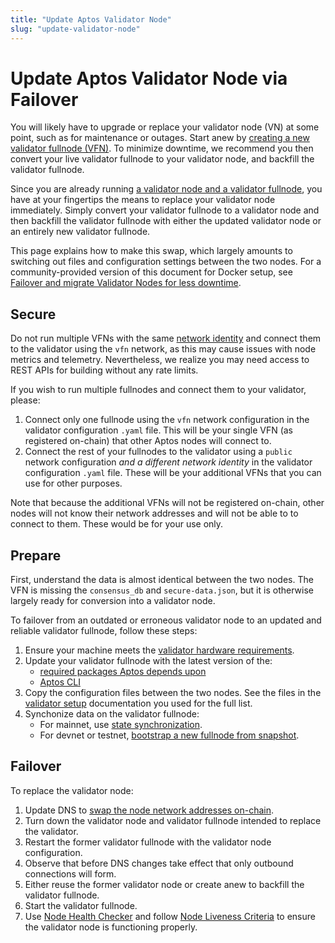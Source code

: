 ```yaml
---
title: "Update Aptos Validator Node"
slug: "update-validator-node"
---
```


# Update Aptos Validator Node via Failover

You will likely have to upgrade or replace your validator node (VN) at some point, such as for maintenance or outages. Start anew by [creating a new validator fullnode (VFN)](running-validator-node/index.md). To minimize downtime, we recommend you then convert your live validator fullnode to your validator node, and backfill the validator fullnode.

Since you are already running [a validator node and a validator fullnode](node-requirements.md), you have at your fingertips the means to replace your validator node immediately. Simply convert your validator fullnode to a validator node and then backfill the validator fullnode with either the updated validator node or an entirely new validator fullnode.

This page explains how to make this swap, which largely amounts to switching out files and configuration settings between the two nodes. For a community-provided version of this document for Docker setup, see [Failover and migrate Validator Nodes for less downtime](https://forum.aptoslabs.com/t/failover-and-migrate-validator-nodes-for-less-downtime/144846).

## Secure

Do not run multiple VFNs with the same [network identity](../../identity-and-configuration.md) and connect them to the validator using the `vfn` network, as this may cause issues with node metrics and telemetry. Nevertheless, we realize you may need access to REST APIs for building without any rate limits.

If you wish to run multiple fullnodes and connect them to your validator, please:
1. Connect only one fullnode using the `vfn` network configuration in the validator configuration `.yaml` file. This will be your single VFN (as registered on-chain) that other Aptos nodes will connect to.
1. Connect the rest of your fullnodes to the validator using a `public` network configuration *and a different network identity* in the validator configuration `.yaml` file. These will be your additional VFNs that you can use for other purposes.

Note that because the additional VFNs will not be registered on-chain, other nodes will not know their network addresses and will not be able to to connect to them. These would be for your use only.

## Prepare

First, understand the data is almost identical between the two nodes. The VFN is missing the `consensus_db` and `secure-data.json`, but it is otherwise largely ready for conversion into a validator node.

To failover from an outdated or erroneous validator node to an updated and reliable validator fullnode, follow these steps:

1. Ensure your machine meets the [validator hardware requirements](node-requirements.md#hardware-requirements).
1. Update your validator fullnode with the latest version of the:
   * [required packages Aptos depends upon](../../../guides/getting-started#prepare-development-environment)
   * [Aptos CLI](../../../cli-tools/aptos-cli-tool/install-aptos-cli.md)
1. Copy the configuration files between the two nodes. See the files in the [validator setup](running-validator-node/index.md) documentation you used for the full list.
1. Synchonize data on the validator fullnode:
   * For mainnet, use [state synchronization](../../../guides/state-sync.md).
   * For devnet or testnet, [bootstrap a new fullnode from snapshot](../../full-node/bootstrap-fullnode.md).

## Failover

To replace the validator node:

1. Update DNS to [swap the node network addresses on-chain](staking-pool-operations.md#3-update-validator-network-addresses-on-chain).
1. Turn down the validator node and validator fullnode intended to replace the validator.
1. Restart the former validator fullnode with the validator node configuration.
1. Observe that before DNS changes take effect that only outbound connections will form.
1. Either reuse the former validator node or create anew to backfill the validator fullnode.
1. Start the validator fullnode.
1. Use [Node Health Checker](../../node-health-checker/index.md) and follow [Node Liveness Criteria](node-liveness-criteria.md) to ensure the validator node is functioning properly.
